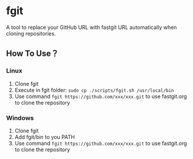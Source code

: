 # fgit
A tool to replace your GitHub URL with fastgit URL automatically when cloning repositories.

## How To Use？
### Linux
1. Clone fgit
2. Execute in fgit folder: `sudo cp ./scripts/fgit.sh /usr/local/bin`
3. Use command `fgit https://github.com/xxx/xxx.git` to  use fastgit.org to clone the repository

### Windows
1. Clone fgit
2. Add fgit/bin to you PATH
3. Use command `fgit https://github.com/xxx/xxx.git` to  use fastgit.org to clone the repository
